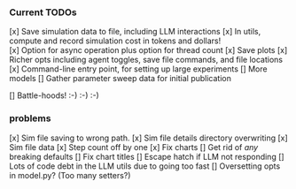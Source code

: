### Current TODOs

[x] Save simulation data to file, including LLM interactions
[x] In utils, compute and record simulation cost in tokens and dollars!\
[x] Option for async operation plus option for thread count
[x] Save plots
[x] Richer opts including agent toggles, save file commands, and file locations
[x] Command-line entry point, for setting up large experiments
[] More models
[] Gather parameter sweep data for initial publication

[] Battle-hoods! :-) :-) :-)


### problems

[x] Sim file saving to wrong path.
[x] Sim file details directory overwriting
[x] Sim file data
[x] Step count off by one
[x] Fix charts
[] Get rid of *any* breaking defaults
[] Fix chart titles
[] Escape hatch if LLM not responding
[] Lots of code debt in the LLM utils due to going too fast
[] Oversetting opts in model.py? (Too many setters?)
